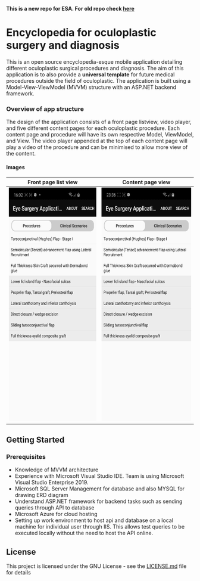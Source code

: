 **This is a new repo for ESA. For old repo check [here](https://github.com/jasonwenlee/ESA)**
# Encyclopedia for oculoplastic surgery and diagnosis
This is an open source encyclopedia-esque mobile application detailing different oculoplastic surgical procedures and diagnosis. The aim of this application is to also provide a **universal template** for future medical procedures outside the field of oculoplastic. The application is built using a Model-View-ViewModel (MVVM) structure with an ASP.NET backend framework.

### Overview of app structure
The design of the application consists of a front page listview, video player, and five different content pages for each oculoplastic procedure. Each content page and procedure will have its own respective Model, ViewModel, and View. The video player appended at the top of each content page will play a video of the procedure and can be minimised to allow more view of the content. 

#### Images
Front page list view  | Content page view
--------------------- | ------------------
<img src="https://github.com/jasonwenlee/ESA_P2/blob/readme/images/gif1.gif" width="314" height="628"> | <img src="https://github.com/jasonwenlee/ESA_P2/blob/readme/images/gif3.gif" width="314" height="628">

## Getting Started
### Prerequisites
* Knowledge of MVVM architecture
* Experience with Microsoft Visual Studio IDE. Team is using Microsoft Visual Studio Enterprise 2019.
* Microsoft SQL Server Management for database and also MYSQL for drawing ERD diagram
* Understand ASP.NET framework for backend tasks such as sending queries through API to database
* Microsoft Azure for cloud hosting
* Setting up work environment to host api and database on a local machine for individual user through IIS. This allows test queries to be executed locally without the need to host the API online. 

## License
This project is licensed under the GNU License - see the [LICENSE.md](LICENSE) file for details
